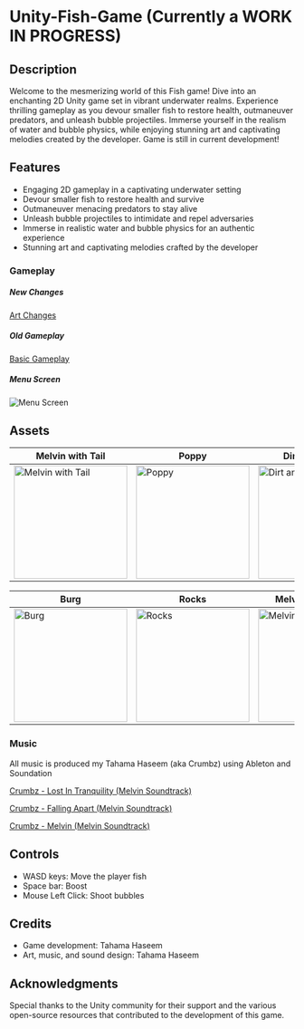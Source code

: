 

# Unity-Fish-Game (Currently a WORK IN PROGRESS)

## Description
Welcome to the mesmerizing world of this Fish game! Dive into an enchanting 2D Unity game set in vibrant underwater realms. Experience thrilling gameplay as you devour smaller fish to restore health, outmaneuver predators, and unleash bubble projectiles. Immerse yourself in the realism of water and bubble physics, while enjoying stunning art and captivating melodies created by the developer. Game is still in current development!

## Features
- Engaging 2D gameplay in a captivating underwater setting
- Devour smaller fish to restore health and survive
- Outmaneuver menacing predators to stay alive
- Unleash bubble projectiles to intimidate and repel adversaries
- Immerse in realistic water and bubble physics for an authentic experience
- Stunning art and captivating melodies crafted by the developer

### Gameplay

##### New Changes
[Art Changes](
https://github.com/tahamahaseem/Unity-Fish-Game/assets/52297139/daeab716-78ae-4ba6-a713-741f78dffc01)

##### Old Gameplay
[Basic Gameplay](https://github.com/tahamahaseem/Unity-Fish-Game/assets/52297139/ad3ecf63-fc69-495a-97bb-349aa4b7a41e)

##### Menu Screen
![Menu Screen](https://github.com/tahamahaseem/Unity-Fish-Game/assets/52297139/1be1e661-8b3d-44fb-b269-c1d8e2b2a007)


## Assets

| Melvin with Tail              | Poppy                       | Dirt and Grass               | Shroud Tiles - Brown          |
|------------------------------|-----------------------------|------------------------------|------------------------------|
| <img src="https://github.com/tahamahaseem/Unity-Fish-Game/assets/52297139/ecb6f5b0-1201-49a2-99a8-8dbaf83a5940" alt="Melvin with Tail" width="200" /> | <img src="https://github.com/tahamahaseem/Unity-Fish-Game/assets/52297139/d8fcc3d7-38ab-45e9-aad7-c344db6ae101" alt="Poppy" width="200" /> | <img src="https://github.com/tahamahaseem/Unity-Fish-Game/assets/52297139/5f4c326c-96e8-43cd-b958-e9386989c5a1" alt="Dirt and Grass" width="200" /> | <img src="https://github.com/tahamahaseem/Unity-Fish-Game/assets/52297139/0f67de09-fb3b-4386-a700-c7e2ad9e5612" alt="Shroud Tiles - Brown" width="200" /> |

| Burg                         | Rocks                       | Melvin Game Icon                    |
|------------------------------|-----------------------------|------------------------------|
| <img src="https://github.com/tahamahaseem/Unity-Fish-Game/assets/52297139/5750de76-700a-4fa2-970f-3300dc6cff84" alt="Burg" width="200" /> | <img src="https://github.com/tahamahaseem/Unity-Fish-Game/assets/52297139/6d22d1b9-af7b-40ee-a01f-b208e7f40fe7" alt="Rocks" width="200" /> | <img src="https://github.com/tahamahaseem/Unity-Fish-Game/assets/52297139/63f56c7c-89fd-4583-bd4a-9ad880df9dbe" alt="Melvin Dp" width="200" /> |

### Music

All music is produced my Tahama Haseem (aka Crumbz) using Ableton and Soundation


[Crumbz - Lost In Tranquility (Melvin Soundtrack)](
https://github.com/tahamahaseem/Unity-Fish-Game/assets/52297139/ff45c5ca-f8da-4bb7-952f-772b1188cba6)

[Crumbz - Falling Apart (Melvin Soundtrack)](
https://github.com/tahamahaseem/Unity-Fish-Game/assets/52297139/2a422abc-e0bc-44bc-a4e2-f549dd4a79ec)

[Crumbz - Melvin (Melvin Soundtrack)](
https://github.com/tahamahaseem/Unity-Fish-Game/assets/52297139/ff45c5ca-f8da-4bb7-952f-772b1188cba6)








## Controls
- WASD keys: Move the player fish
- Space bar: Boost
- Mouse Left Click: Shoot bubbles

## Credits
- Game development: Tahama Haseem
- Art, music, and sound design: Tahama Haseem

## Acknowledgments
Special thanks to the Unity community for their support and the various open-source resources that contributed to the development of this game.
